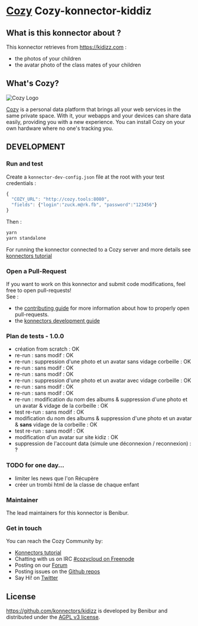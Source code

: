 [Cozy][cozy] Cozy-konnector-kiddiz
=======================================


What is this konnector about ?
------------------------------

This konnector retrieves from https://kidizz.com :
* the photos of your children
* the avatar photo of the class mates of your children


What's Cozy?
------------

![Cozy Logo](https://cdn.rawgit.com/cozy/cozy-guidelines/master/templates/cozy_logo_small.svg)

[Cozy] is a personal data platform that brings all your web services in the same private space. With it, your webapps and your devices can share data easily, providing you with a new experience. You can install Cozy on your own hardware where no one's tracking you.

DEVELOPMENT
------------

### Run and test

Create a `konnector-dev-config.json` file at the root with your test credentials :

```javascript
{
  "COZY_URL": "http://cozy.tools:8080",
  "fields": {"login":"zuck.m@rk.fb", "password":"123456"}
}
```
Then :

```sh
yarn
yarn standalone
```
For running the konnector connected to a Cozy server and more details see [konnectors tutorial](https://docs.cozy.io/en/tutorials/konnector/)

### Open a Pull-Request

If you want to work on this konnector and submit code modifications, feel free to open pull-requests!
</br>See :
* the [contributing guide][contribute] for more information about how to properly open pull-requests.
* the [konnectors development guide](https://docs.cozy.io/en/tutorials/konnector/)

### Plan de tests - 1.0.0
* création from scratch : OK
* re-run : sans modif : OK
* re-run : suppression d'une photo et un avatar sans vidage corbeille : OK
* re-run : sans modif : OK
* re-run : sans modif : OK
* re-run : suppression d'une photo et un avatar avec vidage corbeille : OK
* re-run : sans modif : OK
* re-run : sans modif : OK
* re-run : modification du nom des albums & suppression d'une photo et un avatar & vidage de la corbeille : OK
* test re-run : sans modif : OK
* modification du nom des albums & suppression d'une photo et un avatar & **sans** vidage de la corbeille : OK
* test re-run : sans modif : OK
* modification d'un avatar sur site kidiz : OK
* suppression de l'account data (simule une déconnexion / reconnexion) : ?


### TODO for one day...
- limiter les news que l'on Récupère
- créer un trombi html de la classe de chaque enfant


### Maintainer

The lead maintainers for this konnector is Benibur.


### Get in touch

You can reach the Cozy Community by:

- [Konnectors tutorial](https://docs.cozy.io/en/tutorials/konnector/)
- Chatting with us on IRC [#cozycloud on Freenode][freenode]
- Posting on our [Forum]
- Posting issues on the [Github repos][github]
- Say Hi! on [Twitter]


License
-------

https://github.com/konnectors/kidizz is developed by Benibur and distributed under the [AGPL v3 license][agpl-3.0].

[cozy]: https://cozy.io "Cozy Cloud"
[agpl-3.0]: https://www.gnu.org/licenses/agpl-3.0.html
[freenode]: http://webchat.freenode.net/?randomnick=1&channels=%23cozycloud&uio=d4
[forum]: https://forum.cozy.io/
[github]: https://github.com/cozy/
[nodejs]: https://nodejs.org/
[standard]: https://standardjs.com
[twitter]: https://twitter.com/mycozycloud
[webpack]: https://webpack.js.org
[yarn]: https://yarnpkg.com
[travis]: https://travis-ci.org
[contribute]: CONTRIBUTING.md
